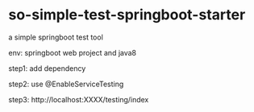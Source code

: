 # so-simple-test-springboot-starter
a simple springboot test tool

env: springboot web project and java8

step1: add dependency

step2: use @EnableServiceTesting 

step3: http://localhost:XXXX/testing/index